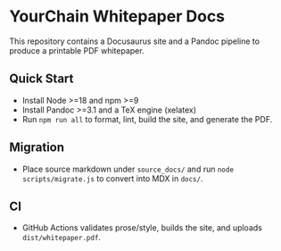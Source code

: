 # YourChain Whitepaper Docs

This repository contains a Docusaurus site and a Pandoc pipeline to produce a printable PDF whitepaper.

## Quick Start

- Install Node >=18 and npm >=9
- Install Pandoc >=3.1 and a TeX engine (xelatex)
- Run `npm run all` to format, lint, build the site, and generate the PDF.

## Migration

- Place source markdown under `source_docs/` and run `node scripts/migrate.js` to convert into MDX in `docs/`.

## CI

- GitHub Actions validates prose/style, builds the site, and uploads `dist/whitepaper.pdf`.